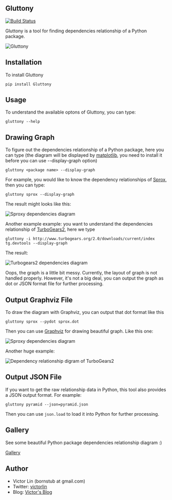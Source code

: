 ## Gluttony

[![Build Status](https://travis-ci.org/victorlin/gluttony.png?branch=master)](https://travis-ci.org/victorlin/gluttony)

Gluttony is a tool for finding dependencies relationship of a Python package.

![Gluttony](http://static.ez2learn.com/gluttony/gluttony.jpg)

## Installation

To install Gluttony

```
pip install Gluttony
```
    
## Usage

To understand the available optons of Gluttony, you can type:

```
gluttony --help
```

## Drawing Graph

To figure out the dependencies relationship of a Python package, here you can
type (the diagram will be displayed by [matplotlib](http://matplotlib.org/), 
you need to install it before you can use --display-graph option)

```
gluttony <package name> --display-graph
```

For example, you would like to know the dependency relationships of 
[Sprox](http://sprox.org/), then you can type:

```
gluttony sprox --display-graph
```

The result might looks like this:

![Sproxy dependencies diagram](http://static.ez2learn.com/gluttony/sprox.png)

Another example example: 
you want to understand the dependencies relationship of 
[TurboGears2](http://turbogears.org/), here we type

```
gluttony -i http://www.turbogears.org/2.0/downloads/current/index tg.devtools --display-graph
```

The result:

![Turbogears2 dependencies diagram](http://static.ez2learn.com/gluttony/tg2.png)

Oops, the graph is a little bit messy.  Currently, the layout of graph is not
handled properly.  However, it's not a big deal, you can output the graph as 
dot or JSON format file for further processing.

## Output Graphviz File

To draw the diagram with Graphviz, you can output that dot format like this

```
gluttony sprox --pydot sprox.dot
```
	
Then you can use [Graphviz](http://www.graphviz.org/) for drawing beautiful 
graph. Like this one:

![Sproxy dependencies diagram](http://static.ez2learn.com/gluttony/sprox_dot.png)

Another huge example:

![Dependency relationship digram of TurboGears2](http://static.ez2learn.com/gluttony/tg2_dot.png)

## Output JSON File

If you want to get the raw relationship data in Python, this tool also 
provides a JSON output format. For example:

```
gluttony pyramid --json=pyramid.json
```
	
Then you can use `json.load` to load it into Python for further processing.

## Gallery

See some beautiful Python package dependencies relationship diagram :)

[Gallery](http://code.google.com/p/python-gluttony/wiki/Gallery)

## Author

 - Victor Lin (bornstub at gmail.com)
 - Twitter: [victorlin](http://twitter.com/victorlin)
 - Blog: [Victor's Blog](http://victorlin.me)
